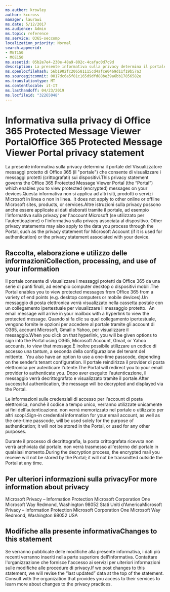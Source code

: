 ```yaml
---
ms.author: krowley
author: kccross
manager: laurawi
ms.date: 5/12/2017
ms.audience: Admin
ms.topic: reference
ms.service: O365-seccomp
localization_priority: Normal
search.appverid:
- MET150
- MOE150
ms.assetid: 05b2e7e4-230e-48a9-802c-4cafac0d7c9d
description: La presente informativa sulla privacy determina il portale del Visualizzatore messaggi protetto di Office 365 (il "portale") che consente di visualizzare i messaggi protetti (crittografati) sui dispositivi.Questa informativa non si applica ad altri siti, prodotti o servizi Microsoft in linea o non in linea.Altre istruzioni sulla privacy possono anche essere applicate ai dati elaborati tramite il portale, ad esempio l'informativa sulla privacy per l'account Microsoft (se utilizzato per l'autenticazione) o l'informativa sulla privacy associata al dispositivo.
ms.openlocfilehash: 56b1902fc206581115cd4afce0469d11f19b57a3
ms.sourcegitcommit: 0017dc6a5f81c165d9dfd88be39a6bb17856582e
ms.translationtype: MT
ms.contentlocale: it-IT
ms.lasthandoff: 04/23/2019
ms.locfileid: "32265048"
---
```

# <a name="office-365-protected-message-viewer-portal-privacy-statement"></a><span data-ttu-id="5f2c8-104">Informativa sulla privacy di Office 365 Protected Message Viewer Portal</span><span class="sxs-lookup"><span data-stu-id="5f2c8-104">Office 365 Protected Message Viewer Portal privacy statement</span></span>

<span data-ttu-id="5f2c8-105">La presente informativa sulla privacy determina il portale del Visualizzatore messaggi protetto di Office 365 (il "portale") che consente di visualizzare i messaggi protetti (crittografati) sui dispositivi.</span><span class="sxs-lookup"><span data-stu-id="5f2c8-105">This privacy statement governs the Office 365 Protected Message Viewer Portal (the “Portal”) which enables you to view protected (encrypted) messages on your devices.</span></span><span data-ttu-id="5f2c8-106">Questa informativa non si applica ad altri siti, prodotti o servizi Microsoft in linea o non in linea.</span><span class="sxs-lookup"><span data-stu-id="5f2c8-106">  It does not apply to other online or offline Microsoft sites, products, or services.</span></span><span data-ttu-id="5f2c8-107">Altre istruzioni sulla privacy possono anche essere applicate ai dati elaborati tramite il portale, ad esempio l'informativa sulla privacy per l'account Microsoft (se utilizzato per l'autenticazione) o l'informativa sulla privacy associata al dispositivo.</span><span class="sxs-lookup"><span data-stu-id="5f2c8-107"> Other privacy statements may also apply to the data you process through the Portal, such as the privacy statement for Microsoft Account (if it is used for authentication) or the privacy statement associated with your device.</span></span>

## <a name="collection-processing-and-use-of-your-information"></a><span data-ttu-id="5f2c8-108">Raccolta, elaborazione e utilizzo delle informazioni</span><span class="sxs-lookup"><span data-stu-id="5f2c8-108">Collection, processing, and use of your information</span></span>

<span data-ttu-id="5f2c8-109">Il portale consente di visualizzare i messaggi protetti da Office 365 da una serie di punti finali, ad esempio computer desktop o dispositivi mobili.</span><span class="sxs-lookup"><span data-stu-id="5f2c8-109">The Portal enables you to view protected messages from Office 365 from a variety of end points (e.g. desktop computers or mobile devices).</span></span><span data-ttu-id="5f2c8-110">Un messaggio di posta elettronica verrà visualizzato nella cassetta postale con un collegamento ipertestuale per visualizzare il messaggio protetto.</span><span class="sxs-lookup"><span data-stu-id="5f2c8-110">  An email message will arrive in your mailbox with a hyperlink to view the protected message.</span></span> <span data-ttu-id="5f2c8-111">Quando si fa clic su quel collegamento ipertestuale, vengono fornite le opzioni per accedere al portale tramite gli account di O365, account Microsoft, Gmail o Yahoo, per visualizzare il messaggio.</span><span class="sxs-lookup"><span data-stu-id="5f2c8-111">When you click on that hyperlink, you will be given options to sign into the Portal using O365, Microsoft Account, Gmail, or Yahoo accounts, to view that message.</span></span><span data-ttu-id="5f2c8-112">È inoltre possibile utilizzare un codice di accesso una tantum, a seconda della configurazione del tenant del mittente.</span><span class="sxs-lookup"><span data-stu-id="5f2c8-112">  You also have an option to use a one-time passcode, depending on the sender’s tenant configuration.</span></span> <span data-ttu-id="5f2c8-113">Il portale reindirizza il provider di posta elettronica per autenticare l'utente.</span><span class="sxs-lookup"><span data-stu-id="5f2c8-113">The Portal will redirect you to your email provider to authenticate you.</span></span> <span data-ttu-id="5f2c8-114">Dopo aver eseguito l'autenticazione, il messaggio verrà decrittografato e visualizzato tramite il portale.</span><span class="sxs-lookup"><span data-stu-id="5f2c8-114">After successful authentication, the message will be decrypted and displayed via the Portal.</span></span>

<span data-ttu-id="5f2c8-115">Le informazioni sulle credenziali di accesso per l'account di posta elettronica, nonché il codice a tempo unico, verranno utilizzate unicamente ai fini dell'autenticazione. non verrà memorizzato nel portale o utilizzato per altri scopi.</span><span class="sxs-lookup"><span data-stu-id="5f2c8-115">Sign-in credential information for your email account, as well as the one-time passcode, will be used solely for the purpose of authentication; it will not be stored in the Portal, or used for any other purposes.</span></span>

<span data-ttu-id="5f2c8-116">Durante il processo di decrittografia, la posta crittografata ricevuta non verrà archiviata dal portale. non verrà trasmesso all'esterno del portale in qualsiasi momento.</span><span class="sxs-lookup"><span data-stu-id="5f2c8-116">During the decryption process, the encrypted mail you receive will not be stored by the Portal; it will not be transmitted outside the Portal at any time.</span></span>

## <a name="for-more-information-about-privacy"></a><span data-ttu-id="5f2c8-117">Per ulteriori informazioni sulla privacy</span><span class="sxs-lookup"><span data-stu-id="5f2c8-117">For more information about privacy</span></span>

<span data-ttu-id="5f2c8-118">Microsoft Privacy – Information Protection Microsoft Corporation One Microsoft Way Redmond, Washington 98052 Stati Uniti d'America</span><span class="sxs-lookup"><span data-stu-id="5f2c8-118">Microsoft Privacy – Information Protection Microsoft Corporation One Microsoft Way Redmond, Washington 98052 USA</span></span>

##     <a name="changes-to-this-statement"></a><span data-ttu-id="5f2c8-119">Modifiche alla presente informativa</span><span class="sxs-lookup"><span data-stu-id="5f2c8-119">Changes to this statement</span></span>

<span data-ttu-id="5f2c8-p104">Se verranno pubblicate delle modifiche alla presente informativa, i dati più recenti verranno inseriti nella parte superiore dell'informativa. Contattare l'organizzazione che fornisce l'accesso ai servizi per ulteriori informazioni sulle modifiche alle procedure di privacy.</span><span class="sxs-lookup"><span data-stu-id="5f2c8-p104">If we post changes to this statement, we will revise the “last updated” data at the top of the statement. Consult with the organization that provides you access to their services to learn more about changes to the privacy practices.</span></span>


